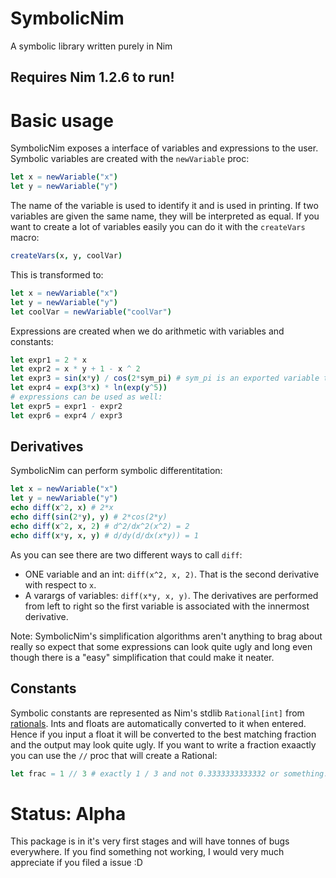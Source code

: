 # SymbolicNim
A symbolic library written purely in Nim

## Requires Nim 1.2.6 to run!

# Basic usage
SymbolicNim exposes a interface of variables and expressions to the user. Symbolic variables are created with the `newVariable` proc:
```nim
let x = newVariable("x")
let y = newVariable("y")
```
The name of the variable is used to identify it and is used in printing. If two variables are given the same name, they will be interpreted as equal. If you want to create a lot of variables easily you can do it with the `createVars` macro:
```nim
createVars(x, y, coolVar)
```
This is transformed to:
```nim
let x = newVariable("x")
let y = newVariable("y")
let coolVar = newVariable("coolVar")
```
Expressions are created when we do arithmetic with variables and constants:
```nim
let expr1 = 2 * x
let expr2 = x * y + 1 - x ^ 2
let expr3 = sin(x*y) / cos(2*sym_pi) # sym_pi is an exported variable that SymbolicNim interprets as pi.
let expr4 = exp(3*x) * ln(exp(y^5))
# expressions can be used as well:
let expr5 = expr1 - expr2
let expr6 = expr4 / expr3
```

## Derivatives
SymbolicNim can perform symbolic differentitation:
```nim
let x = newVariable("x")
let y = newVariable("y")
echo diff(x^2, x) # 2*x
echo diff(sin(2*y), y) # 2*cos(2*y)
echo diff(x^2, x, 2) # d^2/dx^2(x^2) = 2
echo diff(x*y, x, y) # d/dy(d/dx(x*y)) = 1
```
As you can see there are two different ways to call `diff`:
- ONE variable and an int: `diff(x^2, x, 2)`. That is the second derivative with respect to `x`.
- A varargs of variables: `diff(x*y, x, y)`. The derivatives are performed from left to right so the first variable is associated with the innermost derivative. 

Note: SymbolicNim's simplification algorithms aren't anything to brag about really so expect that some expressions can look quite ugly and long even though there is a "easy" simplification that could make it neater.

## Constants
Symbolic constants are represented as Nim's stdlib `Rational[int]` from [rationals](https://nim-lang.org/docs/rationals.html). Ints and floats are automatically converted to it when entered. Hence if you input a float it will be converted to the best matching fraction and the output may look quite ugly. If you want to write a fraction exaactly you can use the `//` proc that will create a Rational:
```nim
let frac = 1 // 3 # exactly 1 / 3 and not 0.3333333333332 or something.
```

# Status: Alpha
This package is in it's very first stages and will have tonnes of bugs everywhere. If you find something not working, I would very much appreciate if you filed a issue :D
